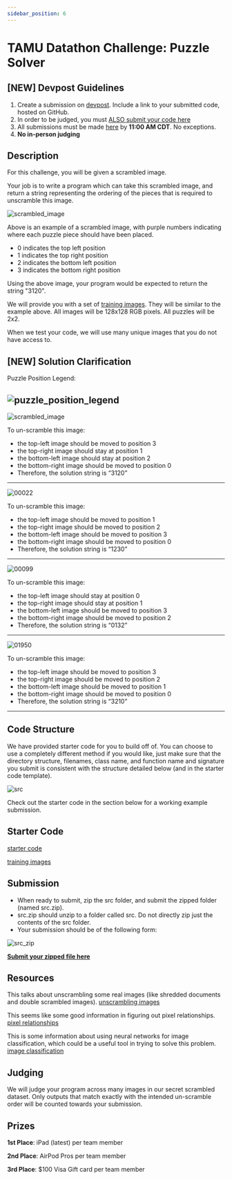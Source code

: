 ```yaml
---
sidebar_position: 6
---
```


# TAMU Datathon Challenge: Puzzle Solver

## [NEW] Devpost Guidelines
1. Create a submission on [devpost](https://tamudatathon2022.devpost.com). Include a link to your submitted code, hosted on GitHub.
2. In order to be judged, you must [ALSO submit your code here](https://docs.google.com/forms/d/e/1FAIpQLSfMIe69QkRnm4950rvO-JNBoNmDK9M9FnEZt_q4-Ltu8rt19Q/viewform)
3. All submissions must be made [here](https://docs.google.com/forms/d/e/1FAIpQLSfMIe69QkRnm4950rvO-JNBoNmDK9M9FnEZt_q4-Ltu8rt19Q/viewform) by **11:00 AM CDT**. No exceptions.
4. **No in-person judging**

## Description
For this challenge, you will be given a scrambled image.

Your job is to write a program which can take this scrambled image, and return a string representing the ordering of the pieces that is required to unscramble this image.

![scrambled_image](./puzzle_solver/scrambled_image.jpg)

Above is an example of a scrambled image, with purple numbers indicating where each puzzle piece should have been placed.

- 0 indicates the top left position
- 1 indicates the top right position
- 2 indicates the bottom left position
- 3 indicates the bottom right position

Using the above image, your program would be expected to return the string "3120".

We will provide you with a set of [training images](https://drive.google.com/file/d/1tQTwXA3Z_ISTAZPScEz8baUYqgafRtpQ/view?usp=sharing). They will be similar to the example above. All images will be 128x128 RGB pixels. All puzzles will be 2x2.

When we test your code, we will use many unique images that you do not have access to.

## [NEW] Solution Clarification

Puzzle Position Legend:

![puzzle_position_legend](./puzzle_solver/puzzle_position_legend.jpg)
-------------------------------------------------------------
![scrambled_image](./puzzle_solver/scrambled_image.jpg)

To un-scramble this image:
  - the top-left image should be moved to position 3
  - the top-right image should stay at position 1
  - the bottom-left image should stay at position 2
  - the bottom-right image should be moved to position 0
  - Therefore, the solution string is “3120”

-------------------------------------------------------------
![00022](./puzzle_solver/00022.jpg)

To un-scramble this image:
  - the top-left image should be moved to position 1
  - the top-right image should be moved to position 2
  - the bottom-left image should be moved to position 3
  - the bottom-right image should be moved to position 0
  - Therefore, the solution string is “1230”

-------------------------------------------------------------
![00099](./puzzle_solver/00099.jpg)

To un-scramble this image:
  - the top-left image should stay at position 0
  - the top-right image should stay at position 1
  - the bottom-left image should be moved to position 3
  - the bottom-right image should be moved to position 2
  - Therefore, the solution string is “0132”

-------------------------------------------------------------
![01950](./puzzle_solver/01950.jpg)

To un-scramble this image:
  - the top-left image should be moved to position 3
  - the top-right image should be moved to position 2
  - the bottom-left image should be moved to position 1
  - the bottom-right image should be moved to position 0
  - Therefore, the solution string is “3210”

-------------------------------------------------------------


## Code Structure
We have provided starter code for you to build off of. You can choose to use a completely different method if you would like, just make sure that the directory structure, filenames, class name, and function name and signature you submit is consistent with the structure detailed below (and in the starter code template). 

![src](./puzzle_solver/src.png)

Check out the starter code in the section below for a working example submission.


## Starter Code
[starter code](https://drive.google.com/file/d/1TWA4ItnszuHgIAtTES6Z1ouSwhjNZCmk/view?usp=sharing)

[training images](https://drive.google.com/file/d/1tQTwXA3Z_ISTAZPScEz8baUYqgafRtpQ/view?usp=sharing)


## Submission
- When ready to submit, zip the src folder, and submit the zipped folder (named src.zip).
- src.zip should unzip to a folder called src. Do not directly zip just the contents of the src folder.
- Your submission should be of the following form:

![src_zip](./puzzle_solver/src_zip.png)

**[Submit your zipped file here](https://docs.google.com/forms/d/e/1FAIpQLSfMIe69QkRnm4950rvO-JNBoNmDK9M9FnEZt_q4-Ltu8rt19Q/viewform)**


## Resources
This talks about unscrambling some real images (like shredded documents and double scrambled images).
[unscrambling images](https://dahtah.github.io/imager/unshuffle.html)

This seems like some good information in figuring out pixel relationships.
[pixel relationships](https://www.philadelphia.edu.jo/academics/qhamarsheh/uploads/Lecture_8_Basic_Relationships_between_Pixels.pdf)

This is some information about using neural networks for image classification, which could be a useful tool in trying to solve this problem.
[image classification](https://medium.com/swlh/a-hello-world-into-image-recognition-with-mnist-eb9b91520db4)


## Judging
We will judge your program across many images in our secret scrambled dataset. Only outputs that match exactly with the intended un-scramble order will be counted towards your submission.


## Prizes
**1st Place**: iPad (latest) per team member

**2nd Place**: AirPod Pros per team member

**3rd Place**: $100 Visa Gift card per team member
